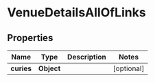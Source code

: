 

# VenueDetailsAllOfLinks


## Properties

| Name | Type | Description | Notes |
|------------ | ------------- | ------------- | -------------|
|**curies** | **Object** |  |  [optional] |



